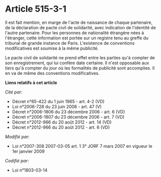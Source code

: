 # Article 515-3-1

Il est fait mention, en marge de l'acte de naissance de chaque partenaire, de la déclaration de pacte civil de solidarité,
avec indication de l'identité de l'autre partenaire. Pour les personnes de nationalité étrangère nées à l'étranger, cette
information est portée sur un registre tenu au greffe du tribunal de grande instance de Paris. L'existence de conventions
modificatives est soumise à la même publicité.

Le pacte civil de solidarité ne prend effet entre les parties qu'à compter de son enregistrement, qui lui confère date
certaine. Il n'est opposable aux tiers qu'à compter du jour où les formalités de publicité sont accomplies. Il en va de même
des conventions modificatives.

**Liens relatifs à cet article**

_Cité par_:

  - Décret n°65-422 du 1 juin 1965 - art. 4-2 (VD)
  - Loi n°2006-728 du 23 juin 2006 - art. 47 (V)
  - Décret n°2006-1806 du 23 décembre 2006 - art. 6 (VD)
  - Décret n°2006-1807 du 23 décembre 2006 - art. 7 (VD)
  - Décret n°2012-966 du 20 août 2012 - art. 14 (VD)
  - Décret n°2012-966 du 20 août 2012 - art. 6 (VD)

_Modifié par_:

  - Loi n°2007-308 2007-03-05 art. 1 3° JORF 7 mars 2007 en vigueur le 1er janvier 2009

_Codifié par_:

  - Loi n°1803-03-14
